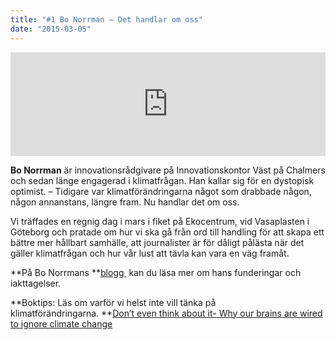 ```yaml
---
title: "#1 Bo Norrman – Det handlar om oss"
date: "2015-03-05"
---
```


<iframe width="100%" height="166" scrolling="no" frameborder="no" allow="autoplay" src="https://w.soundcloud.com/player/?url=https%3A//api.soundcloud.com/tracks/222155902&color=%23ff5500&auto_play=false&hide_related=false&show_comments=true&show_user=true&show_reposts=false&show_teaser=false"></iframe>

**Bo Norrman** är innovationsrådgivare på Innovationskontor Väst på Chalmers och sedan länge engagerad i klimatfrågan. Han kallar sig för en dystopisk optimist. – Tidigare var klimatförändringarna något som drabbade någon, någon annanstans, längre fram. Nu handlar det om oss.

Vi träffades en regnig dag i mars i fiket på Ekocentrum, vid Vasaplasten i Göteborg och pratade om hur vi ska gå från ord till handling för att skapa ett bättre mer hållbart samhälle, att journalister är för dåligt pålästa när det gäller klimatfrågan och hur vår lust att tävla kan vara en väg framåt.

**På Bo Norrmans **[blogg ](http://zenightowl.blogspot.se/) kan du läsa mer om hans funderingar och iakttagelser.

**Boktips: Läs om varför vi helst inte vill tänka på klimatförändringarna. **[Don’t even think about it- Why our brains are wired to ignore climate change](http://www.climateconviction.org/)
